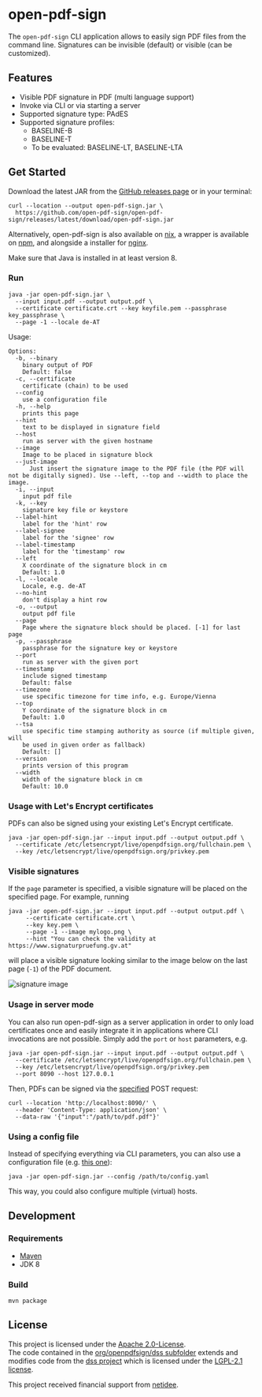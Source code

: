 # open-pdf-sign

The `open-pdf-sign` CLI application allows to easily sign PDF files from the command line. 
Signatures can be invisible (default) or visible (can be customized). 

## Features

* Visible PDF signature in PDF (multi language support)
* Invoke via CLI or via starting a server
* Supported signature type: PAdES
* Supported signature profiles: 
  * BASELINE-B
  * BASELINE-T
  * To be evaluated: BASELINE-LT, BASELINE-LTA

## Get Started

Download the latest JAR from the [GitHub releases page](https://github.com/open-pdf-sign/open-pdf-sign/releases) or in your terminal:

```shell
curl --location --output open-pdf-sign.jar \
  https://github.com/open-pdf-sign/open-pdf-sign/releases/latest/download/open-pdf-sign.jar
```

Alternatively, open-pdf-sign is also available on [nix](https://github.com/NixOS/nixpkgs/tree/master/pkgs/tools/misc/open-pdf-sign),
a wrapper is available on [npm](https://www.npmjs.com/package/open-pdf-sign), and alongside a installer for [nginx](https://github.com/open-pdf-sign/open-pdf-sign-configurator).

Make sure that Java is installed in at least version 8.

### Run

```shell
java -jar open-pdf-sign.jar \
  --input input.pdf --output output.pdf \
  --certificate certificate.crt --key keyfile.pem --passphrase key_passphrase \
  --page -1 --locale de-AT
```

Usage:

```text
Options:
  -b, --binary
    binary output of PDF
    Default: false
  -c, --certificate
    certificate (chain) to be used
  --config
    use a configuration file
  -h, --help
    prints this page
  --hint
    text to be displayed in signature field
  --host
    run as server with the given hostname
  --image
    Image to be placed in signature block
  --just-image
	  Just insert the signature image to the PDF file (the PDF will not be digitally signed). Use --left, --top and --width to place the image.
  -i, --input
    input pdf file
  -k, --key
    signature key file or keystore
  --label-hint
    label for the 'hint' row
  --label-signee
    label for the 'signee' row
  --label-timestamp
    label for the 'timestamp' row
  --left
    X coordinate of the signature block in cm
    Default: 1.0
  -l, --locale
    Locale, e.g. de-AT
  --no-hint
    don't display a hint row
  -o, --output
    output pdf file
  --page
    Page where the signature block should be placed. [-1] for last page
  -p, --passphrase
    passphrase for the signature key or keystore
  --port
    run as server with the given port
  --timestamp
    include signed timestamp
    Default: false
  --timezone
    use specific timezone for time info, e.g. Europe/Vienna
  --top
    Y coordinate of the signature block in cm
    Default: 1.0
  --tsa
    use specific time stamping authority as source (if multiple given, will
    be used in given order as fallback)
    Default: []
  --version
    prints version of this program
  --width
    width of the signature block in cm
    Default: 10.0
```

### Usage with Let's Encrypt certificates

PDFs can also be signed using your existing Let's Encrypt certificate.

```shell
java -jar open-pdf-sign.jar --input input.pdf --output output.pdf \
  --certificate /etc/letsencrypt/live/openpdfsign.org/fullchain.pem \
  --key /etc/letsencrypt/live/openpdfsign.org/privkey.pem
```

### Visible signatures

If the `page` parameter is specified, a visible signature will be placed on the specified page. 
For example, running

```shell
java -jar open-pdf-sign.jar --input input.pdf --output output.pdf \
     --certificate certificate.crt \
     --key key.pem \
     --page -1 --image mylogo.png \
     --hint "You can check the validity at https://www.signaturpruefung.gv.at"
```

will place a visible signature looking similar to the image below on the last page (`-1`) of the PDF document.

![signature image](https://www.openpdfsign.org/images/signature.png)


### Usage in server mode

You can also run open-pdf-sign as a server application in order to only load certificates once and easily integrate it in applications where CLI invocations are not possible. 
Simply add the `port` or `host` parameters, e.g.

```shell
java -jar open-pdf-sign.jar --input input.pdf --output output.pdf \
  --certificate /etc/letsencrypt/live/openpdfsign.org/fullchain.pem \
  --key /etc/letsencrypt/live/openpdfsign.org/privkey.pem
  --port 8090 --host 127.0.0.1
```

Then, PDFs can be signed via the [specified](src/main/resources/openapi.yml) POST request:

```shell
curl --location 'http://localhost:8090/' \
  --header 'Content-Type: application/json' \
  --data-raw '{"input":"/path/to/pdf.pdf"}'
```

### Using a config file

Instead of specifying everything via CLI parameters, you can also use a configuration file (e.g. [this one](src/test/resources/test-config.yml)):

```shell
java -jar open-pdf-sign.jar --config /path/to/config.yaml
```

This way, you could also configure multiple (virtual) hosts.

## Development

### Requirements

* [Maven](https://maven.apache.org/)
* JDK 8

### Build

```shell
mvn package
```

## License

This project is licensed under the [Apache 2.0-License](LICENSE).  
The code contained in the [org/openpdfsign/dss subfolder](https://github.com/open-pdf-sign/open-pdf-sign/tree/master/src/main/java/org/openpdfsign/dss)
extends and modifies code from the [dss project](https://github.com/esig/dss/) which is licensed under the [LGPL-2.1 license](https://github.com/esig/dss/blob/master/LICENSE).  

This project received financial support from [netidee](https://www.netidee.at/open-pdf-sign).
